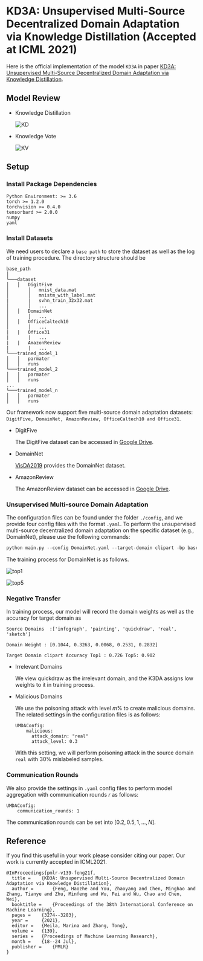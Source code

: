 # KD3A: Unsupervised Multi-Source Decentralized Domain Adaptation via Knowledge Distillation (Accepted at ICML 2021)
Here is the official implementation of the model `KD3A` in paper [KD3A: Unsupervised Multi-Source Decentralized Domain Adaptation via Knowledge Distillation](https://arxiv.org/abs/2011.09757).

## Model Review
* Knowledge Distillation
  
  ![KD](./images/kd.PNG)

* Knowledge Vote
  
  ![KV](./images/kv.PNG)

## Setup
### Install Package Dependencies
```
Python Environment: >= 3.6
torch >= 1.2.0
torchvision >= 0.4.0
tensorbard >= 2.0.0
numpy
yaml
```
### Install Datasets
We need users to declare a `base path` to store the dataset as well as the log of training procedure. The directory structure should be
```
base_path
│       
└───dataset
│   │   DigitFive
│       │   mnist_data.mat
│       │   mnistm_with_label.mat
|       |   svhn_train_32x32.mat  
│       │   ...
│   │   DomainNet
│       │   ...
│   │   OfficeCaltech10
│       │   ...
|   |   Office31
|       |   ...
|   |   AmazonReview
|       |   ...
└───trained_model_1
│   │	parmater
│   │	runs
└───trained_model_2
│   │	parmater
│   │	runs
...
└───trained_model_n
│   │	parmater
│   │	runs    
```
Our framework now support five multi-source domain adaptation datasets: ```DigitFive, DomainNet, AmazonReview, OfficeCaltech10 and Office31```.

* DigitFive
  
  The DigitFive dataset can be accessed in [Google Drive](https://drive.google.com/file/d/1QvC6mDVN25VArmTuSHqgd7Cf9CoiHvVt/view?usp=sharing).

* DomainNet
  
  [VisDA2019](http://ai.bu.edu/M3SDA/) provides the DomainNet dataset.

* AmazonReview
  
  The AmazonReview dataset can be accessed in [Google Drive](https://drive.google.com/file/d/1QbXFENNyqor1IlCpRRFtOluI2_hMEd1W/view?usp=sharing).


### Unsupervised Multi-source Domain Adaptation
The configuration files can be found under the folder  `./config`, and we provide four config files with the format `.yaml`. To perform the unsupervised multi-source decentralized domain adaptation on the specific dataset (e.g., DomainNet), please use the following commands:

```python
python main.py --config DomainNet.yaml --target-domain clipart -bp base_path
```

The training process for DomainNet is as follows.

  ![top1](./images/DomainNet-Top1.svg)

  ![top5](./images/DomainNet-Top5.svg)

### Negative Transfer

In training process, our model will record the domain weights as well as the accuracy for target domain as 
```
Source Domains  :['infograph', 'painting', 'quickdraw', 'real', 'sketch']

Domain Weight : [0.1044, 0.3263, 0.0068, 0.2531, 0.2832]

Target Domain clipart Accuracy Top1 : 0.726 Top5: 0.902
```
* Irrelevant Domains
  
  We view quickdraw as the irrelevant domain, and the K3DA assigns low weights to it in training process.

* Malicious Domains
  
  We use the poisoning attack with level $m\%$ to create malicious domains. The related settings in the configuration files is as follows:
  ```
  UMDAConfig:
      malicious:
        attack_domain: "real"
        attack_level: 0.3
  ```
  With this setting, we will perform poisoning attack in the source domain `real` with $30\%$ mislabeled samples.

### Communication Rounds

We also provide the settings in `.yaml` config files to perform model aggregation with communication rounds $r$ as follows:
```
UMDAConfig:
    communication_rounds: 1
```
The communication rounds can be set into $[0.2, 0.5 , 1 , ... , N]$.

## Reference

If you find this useful in your work please consider citing our paper. Our work is currently accepted in ICML2021.

```
@InProceedings{pmlr-v139-feng21f,
  title = 	 {KD3A: Unsupervised Multi-Source Decentralized Domain Adaptation via Knowledge Distillation},
  author =       {Feng, Haozhe and You, Zhaoyang and Chen, Minghao and Zhang, Tianye and Zhu, Minfeng and Wu, Fei and Wu, Chao and Chen, Wei},
  booktitle = 	 {Proceedings of the 38th International Conference on Machine Learning},
  pages = 	 {3274--3283},
  year = 	 {2021},
  editor = 	 {Meila, Marina and Zhang, Tong},
  volume = 	 {139},
  series = 	 {Proceedings of Machine Learning Research},
  month = 	 {18--24 Jul},
  publisher =    {PMLR}
}
```





  
